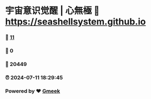 # 宇宙意识觉醒 | 心無極 :link: https://seashellsystem.github.io 
### :page_facing_up: [11](https://seashellsystem.github.io/tag.html) 
### :speech_balloon: 0 
### :hibiscus: 20449 
### :alarm_clock: 2024-07-11 18:29:45 
### Powered by :heart: [Gmeek](https://github.com/Meekdai/Gmeek)
